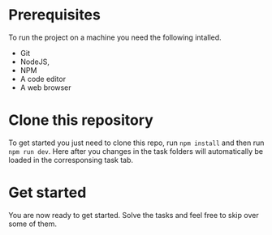 # Prerequisites

To run the project on a machine you need the following intalled.

* Git
* NodeJS,
* NPM
* A code editor
* A web browser

# Clone this repository

To get started you just need to clone this repo, run `npm install` and then run `npm run dev`. Here after you changes in the task folders will automatically be loaded in the corresponsing task tab.

# Get started

You are now ready to get started. Solve the tasks and feel free to skip over some of them.
